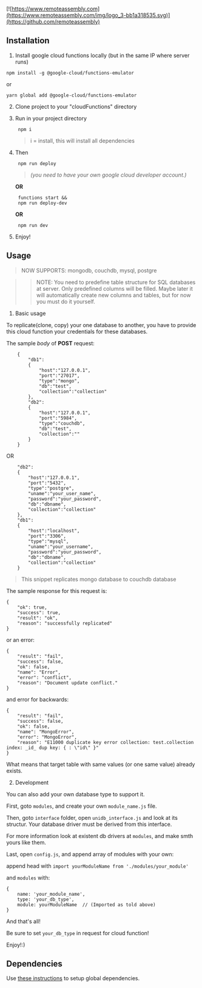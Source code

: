 [![https://www.remoteassembly.com](https://www.remoteassembly.com/img/logo_3-bb1a318535.svg)](https://github.com/remoteassembly)

## Installation

1. Install google cloud functions locally (but in the same IP where server runs)
```
npm install -g @google-cloud/functions-emulator
```
or
```
yarn global add @google-cloud/functions-emulator
```

2. Clone project to your "cloudFunctions" directory

3. Run in your project directory

        npm i
    >i = install, this will install all dependencies
4. Then

        npm run deploy
    >*(you need to have your own google cloud developer account.)*
    

    **OR**

        functions start &&
        npm run deploy-dev

    **OR**

        npm run dev

5. Enjoy!


## Usage

> NOW SUPPORTS: mongodb, couchdb, mysql, postgre

>> NOTE: You need to predefine table structure for SQL databases at server. Only predefined columns will be filled. Maybe later it will automatically create new columns and tables, but for now you must do it yourself.

1. Basic usage

To replicate(clone, copy) your one database to another, you have to provide this cloud function your credentials for these databases.

The sample *body* of **POST** request:

```
    {
        "db1":
        {
            "host":"127.0.0.1",
            "port":"27017",
            "type":"mongo",
            "db":"test",
            "collection":"collection"
        },
        "db2":
        {
            "host":"127.0.0.1",
            "port":"5984",
            "type":"couchdb",
            "db":"test",
            "collection":""
        }
    }
```

OR

```
    "db2":
	{
		"host":"127.0.0.1",
		"port":"5432",
		"type":"postgre",
		"uname":"your_user_name",
		"password":"your_password",
		"db":"dbname",
		"collection":"collection"
	},
    "db1":
    {
        "host":"localhost",
		"port":"3306",
		"type":"mysql",
		"uname":"your_username",
		"password":"your_password",
		"db":"dbname",
		"collection":"collection"
    }
```

> This snippet replicates mongo database to couchdb database

The sample response for this request is:

```
{
    "ok": true,
    "success": true,
    "result": "ok",
    "reason": "successfully replicated"
}
```

or an error:

```
{
    "result": "fail",
    "success": false,
    "ok": false,
    "name": "Error",
    "error": "conflict",
    "reason": "Document update conflict."
}
```

and error for backwards:

```
{
    "result": "fail",
    "success": false,
    "ok": false,
    "name": "MongoError",
    "error": "MongoError",
    "reason": "E11000 duplicate key error collection: test.collection index: _id_ dup key: { : \"id\" }"
}
```

What means that target table with same values (or one same value) already exists.

2. Development

You can also add your own database type to support it.

First, goto `modules`, and create your own `module_name.js` file.

Then, goto `interface` folder, open `unidb_interface.js` and look at its structur.
Your database driver must be derived from this interface.

For more information look at existent db drivers at `modules`, and make smth yours like them.

Last, open `config.js`, and append array of modules with your own:

append head with `import yourModuleName from './modules/your_module'`

and `modules` with:

```
{
    name: 'your_module_name',
    type: 'your_db_type',
    module: yourModuleName  // (Imported as told above)
}
```

And that's all!

Be sure to set `your_db_type` in request for cloud function!

Enjoy!:)

## Dependencies
Use [these instructions](https://cloud.google.com/functions/docs/deploying/) to setup global dependencies.
